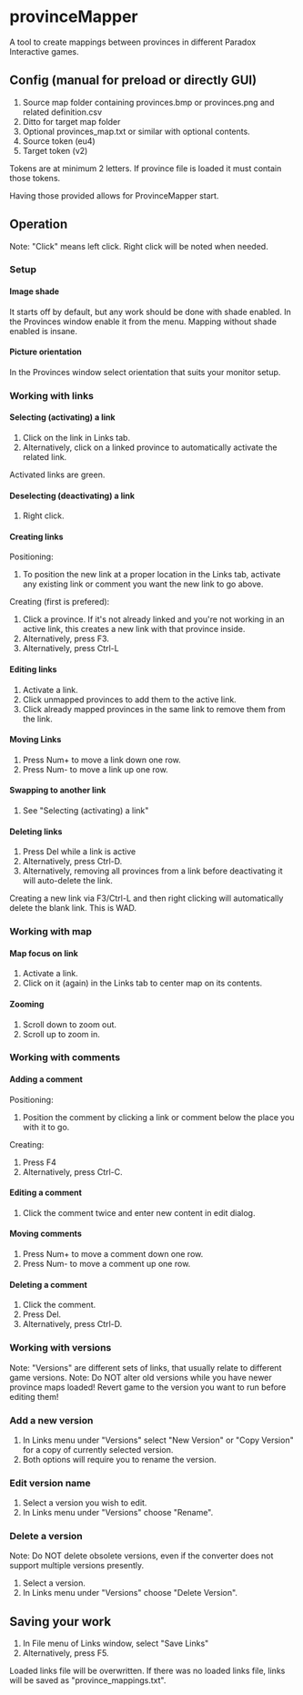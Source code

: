 # provinceMapper
A tool to create mappings between provinces in different Paradox Interactive games.

## Config (manual for preload or directly GUI)

 1. Source map folder containing provinces.bmp or provinces.png and related definition.csv
 2. Ditto for target map folder
 3. Optional provinces_map.txt or similar with optional contents.
 4. Source token (eu4)
 5. Target token (v2)

Tokens are at minimum 2 letters. If province file is loaded it must contain those tokens.

Having those provided allows for ProvinceMapper start.

## Operation

Note: "Click" means left click. Right click will be noted when needed.

### Setup

#### Image shade

It starts off by default, but any work should be done with shade enabled. In the Provinces window enable it from the menu.
Mapping without shade enabled is insane.

#### Picture orientation

In the Provinces window select orientation that suits your monitor setup.

### Working with links

#### Selecting (activating) a link

 1. Click on the link in Links tab.
 2. Alternatively, click on a linked province to automatically activate the related link.

Activated links are green.

#### Deselecting (deactivating) a link

 1. Right click.

#### Creating links

Positioning:
 
 1. To position the new link at a proper location in the Links tab, activate any existing link or comment you want the new link to go above.

Creating (first is prefered):

 1. Click a province. If it's not already linked and you're not working in an active link, this creates a new link with that province inside.
 2. Alternatively, press F3.
 3. Alternatively, press Ctrl-L

#### Editing links

 1. Activate a link.
 2. Click unmapped provinces to add them to the active link.
 3. Click already mapped provinces in the same link to remove them from the link.

#### Moving Links

 1. Press Num+ to move a link down one row.
 2. Press Num- to move a link up one row.

#### Swapping to another link

 1. See "Selecting (activating) a link"

#### Deleting links

 1. Press Del while a link is active
 2. Alternatively, press Ctrl-D.
 3. Alternatively, removing all provinces from a link before deactivating it will auto-delete the link.

Creating a new link via F3/Ctrl-L and then right clicking will automatically delete the blank link. This is WAD.

### Working with map

#### Map focus on link

 1. Activate a link.
 2. Click on it (again) in the Links tab to center map on its contents.

#### Zooming

 1. Scroll down to zoom out.
 2. Scroll up to zoom in.

### Working with comments

#### Adding a comment

Positioning:
 
 1. Position the comment by clicking a link or comment below the place you with it to go.

Creating:

 1. Press F4
 2. Alternatively, press Ctrl-C.

#### Editing a comment

 1. Click the comment twice and enter new content in edit dialog.

#### Moving comments

 1. Press Num+ to move a comment down one row.
 2. Press Num- to move a comment up one row.

#### Deleting a comment

 1. Click the comment.
 2. Press Del.
 3. Alternatively, press Ctrl-D.

### Working with versions

Note: "Versions" are different sets of links, that usually relate to different game versions.
Note: Do NOT alter old versions while you have newer province maps loaded! Revert game to the version you want to run before editing them!

### Add a new version

 1. In Links menu under "Versions" select "New Version" or "Copy Version" for a copy of currently selected version.
 2. Both options will require you to rename the version.

### Edit version name

 1. Select a version you wish to edit.
 2. In Links menu under "Versions" choose "Rename".

### Delete a version

Note: Do NOT delete obsolete versions, even if the converter does not support multiple versions presently.

 1. Select a version.
 2. In Links menu under "Versions" choose "Delete Version".

## Saving your work

 1. In File menu of Links window, select "Save Links"
 2. Alternatively, press F5.

Loaded links file will be overwritten.
If there was no loaded links file, links will be saved as "province_mappings.txt".
